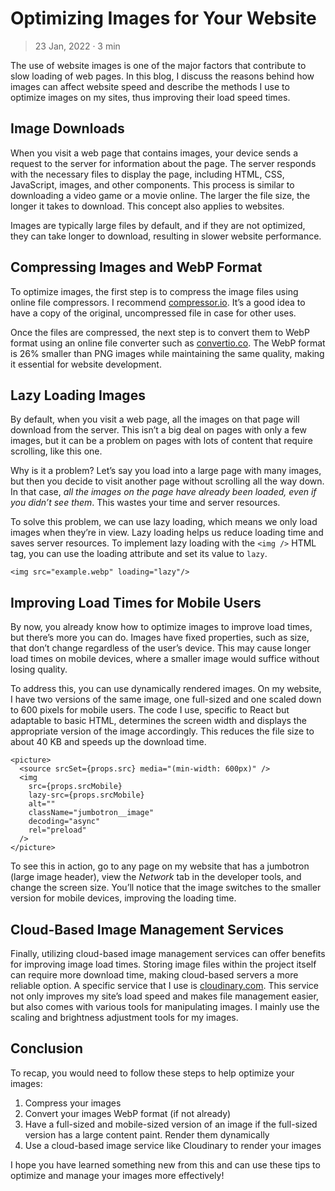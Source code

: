 

# Optimizing Images for Your Website

> 23 Jan, 2022 · 3 min

The use of website images is one of the major factors that contribute to slow
loading of web pages. In this blog, I discuss the reasons behind how images can
affect website speed and describe the methods I use to optimize images on my
sites, thus improving their load speed times.


## Image Downloads

When you visit a web page that contains images, your device sends a request to
the server for information about the page. The server responds with the
necessary files to display the page, including HTML, CSS, JavaScript, images,
and other components. This process is similar to downloading a video game or a
movie online. The larger the file size, the longer it takes to download. This
concept also applies to websites.

Images are typically large files by default, and if they are not optimized, they
can take longer to download, resulting in slower website performance.


## Compressing Images and WebP Format

To optimize images, the first step is to compress the image files using online
file compressors. I recommend [compressor.io](https://compressor.io/). It&rsquo;s a good idea to have a copy of
the original, uncompressed file in case for other uses.

Once the files are compressed, the next step is to convert them to WebP format
using an online file converter such as [convertio.co](https://convertio.co/). The WebP format is 26%
smaller than PNG images while maintaining the same quality, making it essential
for website development.


## Lazy Loading Images

By default, when you visit a web page, all the images on that page will download from the server. This isn&rsquo;t a big deal on pages with only a few images, but it can be a problem on pages with lots of content that require scrolling, like this one.

Why is it a problem? Let&rsquo;s say you load into a large page with many images, but
then you decide to visit another page without scrolling all the way down. In
that case, *all the images on the page have already been loaded, even if you
didn&rsquo;t see them*. This wastes your time and server resources.

To solve this problem, we can use lazy loading, which means we only load images
when they&rsquo;re in view. Lazy loading helps us reduce loading time and saves server
resources. To implement lazy loading with the `<img />` HTML tag, you can use the
loading attribute and set its value to `lazy`.

    <img src="example.webp" loading="lazy"/>


## Improving Load Times for Mobile Users

By now, you already know how to optimize images to improve load times, but
there&rsquo;s more you can do. Images have fixed properties, such as size, that don&rsquo;t
change regardless of the user&rsquo;s device. This may cause longer load times on
mobile devices, where a smaller image would suffice without losing quality.

To address this, you can use dynamically rendered images. On my website, I have
two versions of the same image, one full-sized and one scaled down to 600 pixels
for mobile users. The code I use, specific to React but adaptable to basic HTML,
determines the screen width and displays the appropriate version of the image
accordingly. This reduces the file size to about 40 KB and speeds up the
download time.

    <picture>
      <source srcSet={props.src} media="(min-width: 600px)" />
      <img
        src={props.srcMobile}
        lazy-src={props.srcMobile}
        alt=""
        className="jumbotron__image"
        decoding="async"
        rel="preload"
      />
    </picture>

To see this in action, go to any page on my website that has a jumbotron (large
image header), view the *Network* tab in the developer tools, and change the
screen size. You&rsquo;ll notice that the image switches to the smaller version for
mobile devices, improving the loading time.


## Cloud-Based Image Management Services

Finally, utilizing cloud-based image management services can offer benefits for
improving image load times. Storing image files within the project itself can
require more download time, making cloud-based servers a more reliable option. A
specific service that I use is [cloudinary.com](https://cloudinary.com/). This service not only improves my
site&rsquo;s load speed and makes file management easier, but also comes with various
tools for manipulating images. I mainly use the scaling and brightness
adjustment tools for my images.


## Conclusion

To recap, you would need to follow these steps to help optimize your images:

1.  Compress your images
2.  Convert your images WebP format (if not already)
3.  Have a full-sized and mobile-sized version of an image if the full-sized version has a large content paint. Render them dynamically
4.  Use a cloud-based image service like Cloudinary to render your images

I hope you have learned something new from this and can use these tips to optimize and manage your images more effectively!

